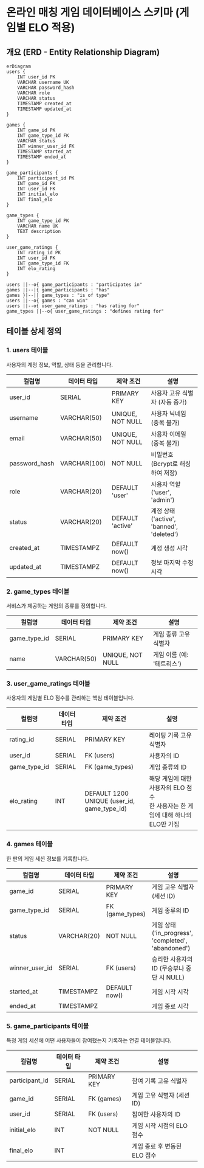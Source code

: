 # 온라인 매칭 게임 데이터베이스 스키마 (게임별 ELO 적용)

## 개요 (ERD - Entity Relationship Diagram)  

    erDiagram
    users {
        INT user_id PK
        VARCHAR username UK
        VARCHAR password_hash
        VARCHAR role
        VARCHAR status
        TIMESTAMP created_at
        TIMESTAMP updated_at
    }

    games {
        INT game_id PK
        INT game_type_id FK
        VARCHAR status
        INT winner_user_id FK
        TIMESTAMP started_at
        TIMESTAMP ended_at
    }

    game_participants {
        INT participant_id PK
        INT game_id FK
        INT user_id FK
        INT initial_elo
        INT final_elo
    }
    
    game_types {
        INT game_type_id PK
        VARCHAR name UK
        TEXT description
    }

    user_game_ratings {
        INT rating_id PK
        INT user_id FK
        INT game_type_id FK
        INT elo_rating
    }

    users ||--o{ game_participants : "participates in"
    games ||--|{ game_participants : "has"
    games }|--|| game_types : "is of type"
    users ||--o{ games : "can win"
    users ||--o{ user_game_ratings : "has rating for"
    game_types ||--o{ user_game_ratings : "defines rating for"

## 테이블 상세 정의
### 1. users 테이블
사용자의 계정 정보, 역할, 상태 등을 관리합니다.  

| 컬럼명 | 데이터 타입 | 제약 조건 |설명 | 
|-------|-------|-------|-------|
| user_id | SERIAL | PRIMARY KEY |사용자 고유 식별자 (자동 증가)|
| username | VARCHAR(50) | UNIQUE, NOT NULL |사용자 닉네임 (중복 불가)|
| email | VARCHAR(50) | UNIQUE, NOT NULL |사용자 이메일 (중복 불가)|
|password_hash|VARCHAR(100)|NOT NULL|비밀번호 (Bcrypt로 해싱하여 저장)|
|role|VARCHAR(20)|DEFAULT 'user'|사용자 역할 ('user', 'admin')|
|status|VARCHAR(20)|DEFAULT 'active'|계정 상태 ('active', 'banned', 'deleted')|
|created_at|TIMESTAMPZ|DEFAULT now()|계정 생성 시각|
|updated_at|TIMESTAMPZ|DEFAULT now()|정보 마지막 수정 시각|
  

### 2. game_types 테이블  
서비스가 제공하는 게임의 종류를 정의합니다.  

| 컬럼명 | 데이터 타입 | 제약 조건 |설명 | 
|-------|-------|-------|-------|
| game_type_id | SERIAL | PRIMARY KEY |게임 종류 고유 식별자|
| name | VARCHAR(50) | UNIQUE, NOT NULL |게임 이름 (예: '테트리스')|

  
### 3. user_game_ratings 테이블
사용자의 게임별 ELO 점수를 관리하는 핵심 테이블입니다.

| 컬럼명 | 데이터 타입 | 제약 조건 |설명 | 
|-------|-------|-------|-------|
| rating_id | SERIAL | PRIMARY KEY | 레이팅 기록 고유 식별자|
| user_id | SERIAL | FK (users) |사용자의 ID|
|game_type_id|SERIAL|FK (game_types)|게임 종류의 ID|
|elo_rating|INT|DEFAULT 1200 <br> UNIQUE (user_id, game_type_id)|해당 게임에 대한 사용자의 ELO 점수 <br> 한 사용자는 한 게임에 대해 하나의 ELO만 가짐|


### 4. games 테이블
한 판의 게임 세션 정보를 기록합니다.


| 컬럼명 | 데이터 타입 | 제약 조건 |설명 | 
|-------|-------|-------|-------|
| game_id | SERIAL | PRIMARY KEY | 게임 고유 식별자 (세션 ID)|
| game_type_id | SERIAL | FK (game_types) |게임 종류의 ID|
|status|VARCHAR(20)|NOT NULL|게임 상태 ('in_progress', 'completed', 'abandoned')|
|winner_user_id|SERIAL|FK (users)|승리한 사용자의 ID (무승부나 중단 시 NULL)|
| started_at | TIMESTAMPZ | DEFAULT now() | 게임 시작 시각|
| ended_at | TIMESTAMPZ |  |게임 종료 시각|



### 5. game_participants 테이블
특정 게임 세션에 어떤 사용자들이 참여했는지 기록하는 연결 테이블입니다.

| 컬럼명 | 데이터 타입 | 제약 조건 |설명 | 
|-------|-------|-------|-------|
| participant_id | SERIAL | PRIMARY KEY | 참여 기록 고유 식별자|
| game_id | SERIAL |FK (games) |게임 고유 식별자 (세션 ID)|
|user_id|SERIAL|FK (users)|참여한 사용자의 ID|
|initial_elo|INT|NOT NULL|게임 시작 시점의 ELO 점수|
| final_elo | INT |  | 게임 종료 후 변동된 ELO 점수|

